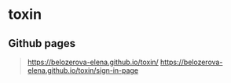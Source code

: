 # toxin

## Github pages
>https://belozerova-elena.github.io/toxin/
>https://belozerova-elena.github.io/toxin/sign-in-page
